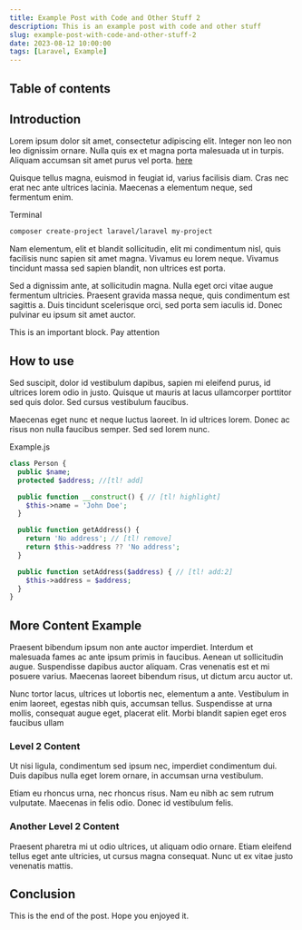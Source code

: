 ```yaml
---
title: Example Post with Code and Other Stuff 2
description: This is an example post with code and other stuff
slug: example-post-with-code-and-other-stuff-2
date: 2023-08-12 10:00:00
tags: [Laravel, Example]
---
```


## Table of contents

## Introduction

Lorem ipsum dolor sit amet, consectetur adipiscing elit. Integer non leo non leo dignissim ornare. Nulla quis ex et magna porta malesuada ut in turpis. Aliquam accumsan sit amet purus vel porta. [here](https://google.com)

Quisque tellus magna, euismod in feugiat id, varius facilisis diam. Cras nec erat nec ante ultrices lacinia. Maecenas a elementum neque, sed fermentum enim.

<div class="code-title">Terminal</div>

```bash
composer create-project laravel/laravel my-project
```

Nam elementum, elit et blandit sollicitudin, elit mi condimentum nisl, quis facilisis nunc sapien sit amet magna. Vivamus eu lorem neque. Vivamus tincidunt massa sed sapien blandit, non ultrices est porta. 

Sed a dignissim ante, at sollicitudin magna. Nulla eget orci vitae augue fermentum ultricies. Praesent gravida massa neque, quis condimentum est sagittis a. Duis tincidunt scelerisque orci, sed porta sem iaculis id. Donec pulvinar eu ipsum sit amet auctor.

<div class="react-note-block" data-title="Point">
  This is an important block. Pay attention
</div>

## How to use

Sed suscipit, dolor id vestibulum dapibus, sapien mi eleifend purus, id ultrices lorem odio in justo. Quisque ut mauris at lacus ullamcorper porttitor sed quis dolor. Sed cursus vestibulum faucibus. 

Maecenas eget nunc et neque luctus laoreet. In id ultrices lorem. Donec ac risus non nulla faucibus semper. Sed sed lorem nunc.


<div class="code-title">Example.js</div>

```php
class Person {
  public $name;
  protected $address; //[tl! add]

  public function __construct() { // [tl! highlight]
    $this->name = 'John Doe';
  }

  public function getAddress() {
    return 'No address'; // [tl! remove]
    return $this->address ?? 'No address';
  }

  public function setAddress($address) { // [tl! add:2]
    $this->address = $address;
  }
}
```

## More Content Example

Praesent bibendum ipsum non ante auctor imperdiet. Interdum et malesuada fames ac ante ipsum primis in faucibus. Aenean ut sollicitudin augue. Suspendisse dapibus auctor aliquam. Cras venenatis est et mi posuere varius. Maecenas laoreet bibendum risus, ut dictum arcu auctor ut. 

Nunc tortor lacus, ultrices ut lobortis nec, elementum a ante. Vestibulum in enim laoreet, egestas nibh quis, accumsan tellus. Suspendisse at urna mollis, consequat augue eget, placerat elit. Morbi blandit sapien eget eros faucibus ullam

### Level 2 Content

Ut nisi ligula, condimentum sed ipsum nec, imperdiet condimentum dui. Duis dapibus nulla eget lorem ornare, in accumsan urna vestibulum. 

Etiam eu rhoncus urna, nec rhoncus risus.
Nam eu nibh ac sem rutrum vulputate. Maecenas in felis odio. Donec id vestibulum felis. 

### Another Level 2 Content

Praesent pharetra mi ut odio ultrices, ut aliquam odio ornare. Etiam eleifend tellus eget ante ultricies, ut cursus magna consequat. Nunc ut ex vitae justo venenatis mattis. 


## Conclusion

This is the end of the post. Hope you enjoyed it.